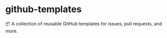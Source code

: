 # github-templates
📦 A collection of reusable GitHub templates for issues, pull requests, and more.
